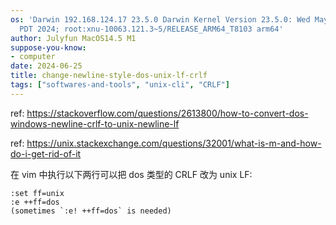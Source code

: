 ```yaml
---
os: 'Darwin 192.168.124.17 23.5.0 Darwin Kernel Version 23.5.0: Wed May  1 20:16:51
  PDT 2024; root:xnu-10063.121.3~5/RELEASE_ARM64_T8103 arm64'
author: Julyfun MacOS14.5 M1
suppose-you-know:
- computer
date: 2024-06-25
title: change-newline-style-dos-unix-lf-crlf
tags: ["softwares-and-tools", "unix-cli", "CRLF"]
---
```

ref: https://stackoverflow.com/questions/2613800/how-to-convert-dos-windows-newline-crlf-to-unix-newline-lf

ref: https://unix.stackexchange.com/questions/32001/what-is-m-and-how-do-i-get-rid-of-it

在 vim 中执行以下两行可以把 dos 类型的 CRLF 改为 unix LF:

```
:set ff=unix
:e ++ff=dos
(sometimes `:e! ++ff=dos` is needed)
```
